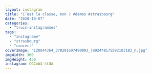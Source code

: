 ```yaml
---
layout: instagram
title: "C’est la classe, non ? #demos #strasbourg"
date: "2020-10-07"
categories: 
  - "trucs-instagrammes"
tags: 
  - "instagrame"
  - "strasbourg"
  - "concert"
coverImage: "120844364_370281607490093_7892448175592103183_n.jpg"
imgWidth: 360
imgHeight: 450
instagram: CGCmW4-htOA
---
```

